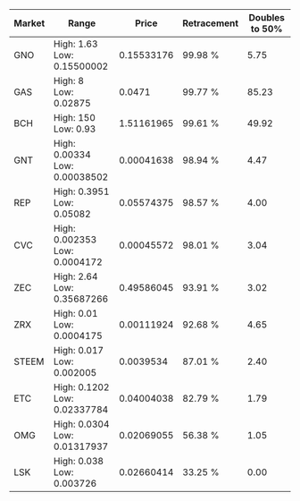 | Market | Range | Price| Retracement | Doubles to 50% |
| --- | --- | --- | --- | --- |
| GNO | High: 1.63<br />Low: 0.15500002 | 0.15533176 | 99.98 % | 5.75 |
| GAS | High: 8<br />Low: 0.02875 | 0.0471 | 99.77 % | 85.23 |
| BCH | High: 150<br />Low: 0.93 | 1.51161965 | 99.61 % | 49.92 |
| GNT | High: 0.00334<br />Low: 0.00038502 | 0.00041638 | 98.94 % | 4.47 |
| REP | High: 0.3951<br />Low: 0.05082 | 0.05574375 | 98.57 % | 4.00 |
| CVC | High: 0.002353<br />Low: 0.0004172 | 0.00045572 | 98.01 % | 3.04 |
| ZEC | High: 2.64<br />Low: 0.35687266 | 0.49586045 | 93.91 % | 3.02 |
| ZRX | High: 0.01<br />Low: 0.0004175 | 0.00111924 | 92.68 % | 4.65 |
| STEEM | High: 0.017<br />Low: 0.002005 | 0.0039534 | 87.01 % | 2.40 |
| ETC | High: 0.1202<br />Low: 0.02337784 | 0.04004038 | 82.79 % | 1.79 |
| OMG | High: 0.0304<br />Low: 0.01317937 | 0.02069055 | 56.38 % | 1.05 |
| LSK | High: 0.038<br />Low: 0.003726 | 0.02660414 | 33.25 % | 0.00 |
